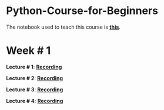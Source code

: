 # Python-Course-for-Beginners

The notebook used to teach this course is [**this**](https://colab.research.google.com/drive/1O7C2qngiVOqIo_7FzIj8boQ0R1xLtxVS?usp=sharing).

# **Week # 1**

**Lecture # 1**: [**Recording**](https://drive.google.com/file/d/1skezkp-DmpQoRme9wZt0G89xicrOc4Jh/view?usp=sharing) 

**Lecture # 2**: [**Recording**](https://fb.watch/vxB39Tq7uL/)

**Lecture # 3**: [**Recording**](https://www.canva.com/design/DAGVsVv_JhM/AFkNi7JF4aCgTGrp0_BABw/edit?utm_content=DAGVsVv_JhM&utm_campaign=designshare&utm_medium=link2&utm_source=sharebutton)

**Lecture # 4**: [**Recording**](https://fb.watch/vGW9a-S_BB/)



